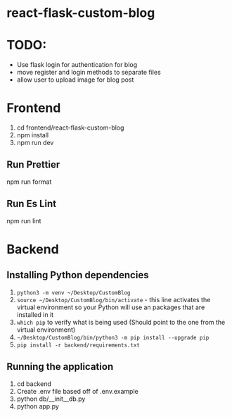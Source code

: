 # react-flask-custom-blog

# TODO:

- Use flask login for authentication for blog
- move register and login methods to separate files
- allow user to upload image for blog post

# Frontend

1. cd frontend/react-flask-custom-blog
2. npm install
3. npm run dev

## Run Prettier

npm run format

## Run Es Lint

npm run lint

# Backend

## Installing Python dependencies

1. ```python3 -m venv ~/Desktop/CustomBlog```
2. ```source ~/Desktop/CustomBlog/bin/activate``` - this line activates the virtual environment so your Python will use an packages that are installed in it
3. ```which pip``` to verify what is being used (Should point to the one from the virtual environment)
4. ```~/Desktop/CustomBlog/bin/python3 -m pip install --upgrade pip```
5. ```pip install -r backend/requirements.txt```

## Running the application

1. cd backend
2. Create .env file based off of .env.example
3. python db/__init__db.py
4. python app.py